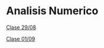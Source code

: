 # Analisis Numerico

[Clase 29/08](Analisis%20Numerico%2025eb0f9d9c898049a011cca08378f7af/Clase%2029%2008%2025eb0f9d9c89809f9947d3d862cb9a75.md)

[Clase 01/09
](Analisis%20Numerico%2025eb0f9d9c898049a011cca08378f7af/Clase%2001%2009%20261b0f9d9c898016b400c086499f30d0.md)
